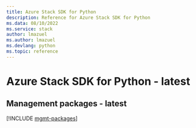 ```yaml
---
title: Azure Stack SDK for Python
description: Reference for Azure Stack SDK for Python
ms.data: 08/10/2022
ms.service: stack
author: lmazuel
ms.author: lmazuel
ms.devlang: python
ms.topic: reference
---
```

# Azure Stack SDK for Python - latest

## Management packages - latest
[!INCLUDE [mgmt-packages](stack-mgmt-index.md)]